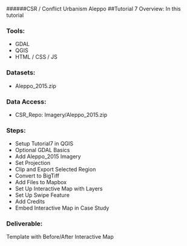 ######CSR / Conflict Urbanism Aleppo
##Tutorial 7
Overview: In this tutorial

### Tools:
* GDAL
* QGIS
* HTML / CSS / JS
	
### Datasets: 
* Aleppo_2015.zip

### Data Access:
* CSR_Repo: Imagery/Aleppo_2015.zip

### Steps:
* Setup Tutorial7 in QGIS
* Optional GDAL Basics
* Add Aleppo_2015 Imagery
* Set Projection
* Clip and Export Selected Region
* Convert to BigTiff 
* Add Files to Mapbox
* Set Up Interactive Map with Layers
* Set Up Swipe Feature
* Add Credits
* Embed Interactive Map in Case Study

### Deliverable:
Template with Before/After Interactive Map 

